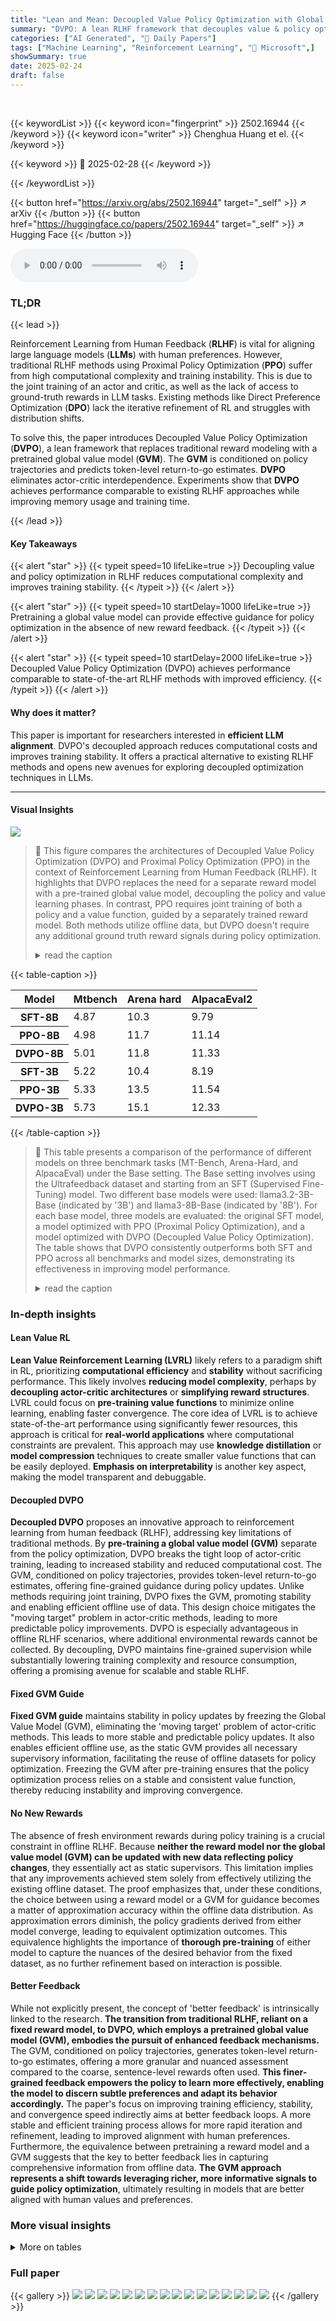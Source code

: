 ```yaml
---
title: "Lean and Mean: Decoupled Value Policy Optimization with Global Value Guidance"
summary: "DVPO: A lean RLHF framework that decouples value & policy optimization with global value guidance, cutting GPU use by 40% and training time by 35%."
categories: ["AI Generated", "🤗 Daily Papers"]
tags: ["Machine Learning", "Reinforcement Learning", "🏢 Microsoft",]
showSummary: true
date: 2025-02-24
draft: false
---
```


<br>

{{< keywordList >}}
{{< keyword icon="fingerprint" >}} 2502.16944 {{< /keyword >}}
{{< keyword icon="writer" >}} Chenghua Huang et el. {{< /keyword >}}
 
{{< keyword >}} 🤗 2025-02-28 {{< /keyword >}}
 
{{< /keywordList >}}

{{< button href="https://arxiv.org/abs/2502.16944" target="_self" >}}
↗ arXiv
{{< /button >}}
{{< button href="https://huggingface.co/papers/2502.16944" target="_self" >}}
↗ Hugging Face
{{< /button >}}



<audio controls>
    <source src="https://ai-paper-reviewer.com/2502.16944/podcast.wav" type="audio/wav">
    Your browser does not support the audio element.
</audio>


### TL;DR


{{< lead >}}

Reinforcement Learning from Human Feedback (**RLHF**) is vital for aligning large language models (**LLMs**) with human preferences. However, traditional RLHF methods using Proximal Policy Optimization (**PPO**) suffer from high computational complexity and training instability. This is due to the joint training of an actor and critic, as well as the lack of access to ground-truth rewards in LLM tasks.  Existing methods like Direct Preference Optimization (**DPO**) lack the iterative refinement of RL and struggles with distribution shifts.



To solve this, the paper introduces Decoupled Value Policy Optimization (**DVPO**), a lean framework that replaces traditional reward modeling with a pretrained global value model (**GVM**). The **GVM** is conditioned on policy trajectories and predicts token-level return-to-go estimates. **DVPO** eliminates actor-critic interdependence. Experiments show that **DVPO** achieves performance comparable to existing RLHF approaches while improving memory usage and training time.

{{< /lead >}}


#### Key Takeaways

{{< alert "star" >}}
{{< typeit speed=10 lifeLike=true >}} Decoupling value and policy optimization in RLHF reduces computational complexity and improves training stability. {{< /typeit >}}
{{< /alert >}}

{{< alert "star" >}}
{{< typeit speed=10 startDelay=1000 lifeLike=true >}} Pretraining a global value model can provide effective guidance for policy optimization in the absence of new reward feedback. {{< /typeit >}}
{{< /alert >}}

{{< alert "star" >}}
{{< typeit speed=10 startDelay=2000 lifeLike=true >}} Decoupled Value Policy Optimization (DVPO) achieves performance comparable to state-of-the-art RLHF methods with improved efficiency. {{< /typeit >}}
{{< /alert >}}

#### Why does it matter?
This paper is important for researchers interested in **efficient LLM alignment**. DVPO's decoupled approach reduces computational costs and improves training stability. It offers a practical alternative to existing RLHF methods and opens new avenues for exploring decoupled optimization techniques in LLMs.

------
#### Visual Insights



![](https://arxiv.org/html/2502.16944/x1.png)

> 🔼 This figure compares the architectures of Decoupled Value Policy Optimization (DVPO) and Proximal Policy Optimization (PPO) in the context of Reinforcement Learning from Human Feedback (RLHF).  It highlights that DVPO replaces the need for a separate reward model with a pre-trained global value model, decoupling the policy and value learning phases.  In contrast, PPO requires joint training of both a policy and a value function, guided by a separately trained reward model.  Both methods utilize offline data, but DVPO doesn't require any additional ground truth reward signals during policy optimization.
> <details>
> <summary>read the caption</summary>
> Figure 1: Overview of Decoupled Value Policy Optimization (DVPO) and PPO in RLHF. DVPO eliminates the need for a reward model and decouples policy and value learning during policy optimization. In contrast, PPO requires training a reward model before policy optimization. DVPO instead trains a global value model using the same offline data as the reward model. During policy training, no additional ground-truth rewards are obtained.
> </details>





{{< table-caption >}}
<table class="ltx_tabular ltx_guessed_headers ltx_align_middle" id="S5.T1.9.1">
<thead class="ltx_thead">
<tr class="ltx_tr" id="S5.T1.9.1.1.1">
<th class="ltx_td ltx_align_left ltx_th ltx_th_column ltx_th_row ltx_border_tt" id="S5.T1.9.1.1.1.1"><span class="ltx_text ltx_font_bold" id="S5.T1.9.1.1.1.1.1">Model</span></th>
<th class="ltx_td ltx_align_center ltx_th ltx_th_column ltx_border_tt" id="S5.T1.9.1.1.1.2"><span class="ltx_text ltx_font_bold" id="S5.T1.9.1.1.1.2.1">Mtbench</span></th>
<th class="ltx_td ltx_align_center ltx_th ltx_th_column ltx_border_tt" id="S5.T1.9.1.1.1.3"><span class="ltx_text ltx_font_bold" id="S5.T1.9.1.1.1.3.1">Arena hard</span></th>
<th class="ltx_td ltx_align_center ltx_th ltx_th_column ltx_border_tt" id="S5.T1.9.1.1.1.4"><span class="ltx_text ltx_font_bold" id="S5.T1.9.1.1.1.4.1">AlpacaEval2</span></th>
</tr>
</thead>
<tbody class="ltx_tbody">
<tr class="ltx_tr" id="S5.T1.9.1.2.1">
<th class="ltx_td ltx_align_left ltx_th ltx_th_row ltx_border_t" id="S5.T1.9.1.2.1.1">
<span class="ltx_text ltx_font_smallcaps" id="S5.T1.9.1.2.1.1.1">SFT-</span><span class="ltx_text ltx_font_italic" id="S5.T1.9.1.2.1.1.2">8B</span>
</th>
<td class="ltx_td ltx_align_center ltx_border_t" id="S5.T1.9.1.2.1.2"><span class="ltx_text ltx_font_smallcaps" id="S5.T1.9.1.2.1.2.1">4.87</span></td>
<td class="ltx_td ltx_align_center ltx_border_t" id="S5.T1.9.1.2.1.3"><span class="ltx_text ltx_font_smallcaps" id="S5.T1.9.1.2.1.3.1">10.3</span></td>
<td class="ltx_td ltx_align_center ltx_border_t" id="S5.T1.9.1.2.1.4"><span class="ltx_text ltx_font_smallcaps" id="S5.T1.9.1.2.1.4.1">9.79</span></td>
</tr>
<tr class="ltx_tr" id="S5.T1.9.1.3.2">
<th class="ltx_td ltx_align_left ltx_th ltx_th_row" id="S5.T1.9.1.3.2.1">
<span class="ltx_text ltx_font_smallcaps" id="S5.T1.9.1.3.2.1.1">PPO-</span><span class="ltx_text ltx_font_italic" id="S5.T1.9.1.3.2.1.2">8B</span>
</th>
<td class="ltx_td ltx_align_center" id="S5.T1.9.1.3.2.2"><span class="ltx_text ltx_font_smallcaps" id="S5.T1.9.1.3.2.2.1">4.98</span></td>
<td class="ltx_td ltx_align_center" id="S5.T1.9.1.3.2.3"><span class="ltx_text ltx_font_smallcaps" id="S5.T1.9.1.3.2.3.1">11.7</span></td>
<td class="ltx_td ltx_align_center" id="S5.T1.9.1.3.2.4"><span class="ltx_text ltx_font_smallcaps" id="S5.T1.9.1.3.2.4.1">11.14</span></td>
</tr>
<tr class="ltx_tr" id="S5.T1.9.1.4.3">
<th class="ltx_td ltx_align_left ltx_th ltx_th_row" id="S5.T1.9.1.4.3.1">
<span class="ltx_text ltx_font_smallcaps" id="S5.T1.9.1.4.3.1.1">DVPO-</span><span class="ltx_text ltx_font_italic" id="S5.T1.9.1.4.3.1.2">8B</span>
</th>
<td class="ltx_td ltx_align_center" id="S5.T1.9.1.4.3.2"><span class="ltx_text ltx_font_bold" id="S5.T1.9.1.4.3.2.1">5.01</span></td>
<td class="ltx_td ltx_align_center" id="S5.T1.9.1.4.3.3"><span class="ltx_text ltx_font_bold" id="S5.T1.9.1.4.3.3.1">11.8</span></td>
<td class="ltx_td ltx_align_center" id="S5.T1.9.1.4.3.4"><span class="ltx_text ltx_font_bold" id="S5.T1.9.1.4.3.4.1">11.33</span></td>
</tr>
<tr class="ltx_tr" id="S5.T1.9.1.5.4">
<th class="ltx_td ltx_align_left ltx_th ltx_th_row ltx_border_t" id="S5.T1.9.1.5.4.1">
<span class="ltx_text ltx_font_smallcaps" id="S5.T1.9.1.5.4.1.1">SFT-</span><span class="ltx_text ltx_font_italic" id="S5.T1.9.1.5.4.1.2">3B</span>
</th>
<td class="ltx_td ltx_align_center ltx_border_t" id="S5.T1.9.1.5.4.2"><span class="ltx_text ltx_font_smallcaps" id="S5.T1.9.1.5.4.2.1">5.22</span></td>
<td class="ltx_td ltx_align_center ltx_border_t" id="S5.T1.9.1.5.4.3"><span class="ltx_text ltx_font_smallcaps" id="S5.T1.9.1.5.4.3.1">10.4</span></td>
<td class="ltx_td ltx_align_center ltx_border_t" id="S5.T1.9.1.5.4.4"><span class="ltx_text ltx_font_smallcaps" id="S5.T1.9.1.5.4.4.1">8.19</span></td>
</tr>
<tr class="ltx_tr" id="S5.T1.9.1.6.5">
<th class="ltx_td ltx_align_left ltx_th ltx_th_row" id="S5.T1.9.1.6.5.1">
<span class="ltx_text ltx_font_smallcaps" id="S5.T1.9.1.6.5.1.1">PPO-</span><span class="ltx_text ltx_font_italic" id="S5.T1.9.1.6.5.1.2">3B</span>
</th>
<td class="ltx_td ltx_align_center" id="S5.T1.9.1.6.5.2"><span class="ltx_text ltx_font_smallcaps" id="S5.T1.9.1.6.5.2.1">5.33</span></td>
<td class="ltx_td ltx_align_center" id="S5.T1.9.1.6.5.3"><span class="ltx_text ltx_font_smallcaps" id="S5.T1.9.1.6.5.3.1">13.5</span></td>
<td class="ltx_td ltx_align_center" id="S5.T1.9.1.6.5.4"><span class="ltx_text ltx_font_smallcaps" id="S5.T1.9.1.6.5.4.1">11.54</span></td>
</tr>
<tr class="ltx_tr" id="S5.T1.9.1.7.6">
<th class="ltx_td ltx_align_left ltx_th ltx_th_row ltx_border_bb" id="S5.T1.9.1.7.6.1">
<span class="ltx_text ltx_font_smallcaps" id="S5.T1.9.1.7.6.1.1">DVPO-</span><span class="ltx_text ltx_font_italic" id="S5.T1.9.1.7.6.1.2">3B</span>
</th>
<td class="ltx_td ltx_align_center ltx_border_bb" id="S5.T1.9.1.7.6.2"><span class="ltx_text ltx_font_bold" id="S5.T1.9.1.7.6.2.1">5.73</span></td>
<td class="ltx_td ltx_align_center ltx_border_bb" id="S5.T1.9.1.7.6.3"><span class="ltx_text ltx_font_bold" id="S5.T1.9.1.7.6.3.1">15.1</span></td>
<td class="ltx_td ltx_align_center ltx_border_bb" id="S5.T1.9.1.7.6.4"><span class="ltx_text ltx_font_bold" id="S5.T1.9.1.7.6.4.1">12.33</span></td>
</tr>
</tbody>
</table>{{< /table-caption >}}

> 🔼 This table presents a comparison of the performance of different models on three benchmark tasks (MT-Bench, Arena-Hard, and AlpacaEval) under the Base setting. The Base setting involves using the Ultrafeedback dataset and starting from an SFT (Supervised Fine-Tuning) model.  Two different base models were used: llama3.2-3B-Base (indicated by '3B') and llama3-8B-Base (indicated by '8B'). For each base model, three models are evaluated: the original SFT model, a model optimized with PPO (Proximal Policy Optimization), and a model optimized with DVPO (Decoupled Value Policy Optimization). The table shows that DVPO consistently outperforms both SFT and PPO across all benchmarks and model sizes, demonstrating its effectiveness in improving model performance.
> <details>
> <summary>read the caption</summary>
> Table 1: Performance under the Base setting. The suffix “3B” indicates that llama3.2-3B-Base was used as the base model, while “8B” indicates that llama3-8B-Base was used as the base model. Both PPO and DVPO were initialized from SFT and optimized. Compared to PPO, DVPO achieved the best benchmark scores across models with different parameter sizes.
> </details>





### In-depth insights


#### Lean Value RL
**Lean Value Reinforcement Learning (LVRL)** likely refers to a paradigm shift in RL, prioritizing **computational efficiency** and **stability** without sacrificing performance. This likely involves **reducing model complexity**, perhaps by **decoupling actor-critic architectures** or **simplifying reward structures**. LVRL could focus on **pre-training value functions** to minimize online learning, enabling faster convergence. The core idea of LVRL is to achieve state-of-the-art performance using significantly fewer resources, this approach is critical for **real-world applications** where computational constraints are prevalent. This approach may use **knowledge distillation** or **model compression** techniques to create smaller value functions that can be easily deployed. **Emphasis on interpretability** is another key aspect, making the model transparent and debuggable.

#### Decoupled DVPO
**Decoupled DVPO** proposes an innovative approach to reinforcement learning from human feedback (RLHF), addressing key limitations of traditional methods. By **pre-training a global value model (GVM)** separate from the policy optimization, DVPO breaks the tight loop of actor-critic training, leading to increased stability and reduced computational cost. The GVM, conditioned on policy trajectories, provides token-level return-to-go estimates, offering fine-grained guidance during policy updates. Unlike methods requiring joint training, DVPO fixes the GVM, promoting stability and enabling efficient offline use of data. This design choice mitigates the "moving target" problem in actor-critic methods, leading to more predictable policy improvements. DVPO is especially advantageous in offline RLHF scenarios, where additional environmental rewards cannot be collected. By decoupling, DVPO maintains fine-grained supervision while substantially lowering training complexity and resource consumption, offering a promising avenue for scalable and stable RLHF.

#### Fixed GVM Guide
**Fixed GVM guide** maintains stability in policy updates by freezing the Global Value Model (GVM), eliminating the 'moving target' problem of actor-critic methods. This leads to more stable and predictable policy updates. It also enables efficient offline use, as the static GVM provides all necessary supervisory information, facilitating the reuse of offline datasets for policy optimization. Freezing the GVM after pre-training ensures that the policy optimization process relies on a stable and consistent value function, thereby reducing instability and improving convergence.

#### No New Rewards
The absence of fresh environment rewards during policy training is a crucial constraint in offline RLHF. Because **neither the reward model nor the global value model (GVM) can be updated with new data reflecting policy changes**, they essentially act as static supervisors. This limitation implies that any improvements achieved stem solely from effectively utilizing the existing offline dataset. The proof emphasizes that, under these conditions, the choice between using a reward model or a GVM for guidance becomes a matter of approximation accuracy within the offline data distribution. As approximation errors diminish, the policy gradients derived from either model converge, leading to equivalent optimization outcomes. This equivalence highlights the importance of **thorough pre-training** of either model to capture the nuances of the desired behavior from the fixed dataset, as no further refinement based on interaction is possible.

#### Better Feedback
While not explicitly present, the concept of 'better feedback' is intrinsically linked to the research. **The transition from traditional RLHF, reliant on a fixed reward model, to DVPO, which employs a pretrained global value model (GVM), embodies the pursuit of enhanced feedback mechanisms.** The GVM, conditioned on policy trajectories, generates token-level return-to-go estimates, offering a more granular and nuanced assessment compared to the coarse, sentence-level rewards often used. **This finer-grained feedback empowers the policy to learn more effectively, enabling the model to discern subtle preferences and adapt its behavior accordingly.** The paper's focus on improving training efficiency, stability, and convergence speed indirectly aims at better feedback loops. A more stable and efficient training process allows for more rapid iteration and refinement, leading to improved alignment with human preferences.  Furthermore, the equivalence between pretraining a reward model and a GVM suggests that the key to better feedback lies in capturing comprehensive information from offline data. **The GVM approach represents a shift towards leveraging richer, more informative signals to guide policy optimization**, ultimately resulting in models that are better aligned with human values and preferences.


### More visual insights




<details>
<summary>More on tables
</summary>


{{< table-caption >}}
<table class="ltx_tabular ltx_guessed_headers ltx_align_middle" id="S5.T2.9.1">
<tbody class="ltx_tbody">
<tr class="ltx_tr" id="S5.T2.9.1.1.1">
<th class="ltx_td ltx_align_left ltx_th ltx_th_row ltx_border_tt" id="S5.T2.9.1.1.1.1"><span class="ltx_text ltx_font_bold" id="S5.T2.9.1.1.1.1.1">Model</span></th>
<td class="ltx_td ltx_align_center ltx_border_tt" id="S5.T2.9.1.1.1.2"><span class="ltx_text ltx_font_bold" id="S5.T2.9.1.1.1.2.1">Mtbench</span></td>
<td class="ltx_td ltx_align_center ltx_border_tt" id="S5.T2.9.1.1.1.3"><span class="ltx_text ltx_font_bold" id="S5.T2.9.1.1.1.3.1">Arena hard</span></td>
<td class="ltx_td ltx_align_center ltx_border_tt" id="S5.T2.9.1.1.1.4"><span class="ltx_text ltx_font_bold" id="S5.T2.9.1.1.1.4.1">AlpacaEval2</span></td>
</tr>
<tr class="ltx_tr" id="S5.T2.9.1.2.2">
<th class="ltx_td ltx_align_left ltx_th ltx_th_row ltx_border_t" id="S5.T2.9.1.2.2.1"><span class="ltx_text ltx_font_smallcaps" id="S5.T2.9.1.2.2.1.1">Mistral 7B</span></th>
<td class="ltx_td ltx_align_center ltx_border_t" id="S5.T2.9.1.2.2.2"><span class="ltx_text ltx_font_smallcaps" id="S5.T2.9.1.2.2.2.1">6.60</span></td>
<td class="ltx_td ltx_align_center ltx_border_t" id="S5.T2.9.1.2.2.3"><span class="ltx_text ltx_font_smallcaps" id="S5.T2.9.1.2.2.3.1">12.6</span></td>
<td class="ltx_td ltx_align_center ltx_border_t" id="S5.T2.9.1.2.2.4"><span class="ltx_text ltx_font_smallcaps" id="S5.T2.9.1.2.2.4.1">17.11</span></td>
</tr>
<tr class="ltx_tr" id="S5.T2.9.1.3.3">
<th class="ltx_td ltx_align_left ltx_th ltx_th_row" id="S5.T2.9.1.3.3.1"><span class="ltx_text ltx_font_smallcaps" id="S5.T2.9.1.3.3.1.1">ReMax</span></th>
<td class="ltx_td ltx_align_center" id="S5.T2.9.1.3.3.2"><span class="ltx_text ltx_font_smallcaps" id="S5.T2.9.1.3.3.2.1">6.67</span></td>
<td class="ltx_td ltx_align_center" id="S5.T2.9.1.3.3.3"><span class="ltx_text ltx_font_smallcaps" id="S5.T2.9.1.3.3.3.1">21.9</span></td>
<td class="ltx_td ltx_align_center" id="S5.T2.9.1.3.3.4"><span class="ltx_text ltx_font_smallcaps" id="S5.T2.9.1.3.3.4.1">20.55</span></td>
</tr>
<tr class="ltx_tr" id="S5.T2.9.1.4.4">
<th class="ltx_td ltx_align_left ltx_th ltx_th_row" id="S5.T2.9.1.4.4.1"><span class="ltx_text ltx_font_smallcaps" id="S5.T2.9.1.4.4.1.1">DPO</span></th>
<td class="ltx_td ltx_align_center" id="S5.T2.9.1.4.4.2"><span class="ltx_text ltx_font_smallcaps" id="S5.T2.9.1.4.4.2.1">6.30</span></td>
<td class="ltx_td ltx_align_center" id="S5.T2.9.1.4.4.3"><span class="ltx_text ltx_font_smallcaps" id="S5.T2.9.1.4.4.3.1">16.3</span></td>
<td class="ltx_td ltx_align_center" id="S5.T2.9.1.4.4.4"><span class="ltx_text ltx_font_smallcaps" id="S5.T2.9.1.4.4.4.1">26.80</span></td>
</tr>
<tr class="ltx_tr" id="S5.T2.9.1.5.5">
<th class="ltx_td ltx_align_left ltx_th ltx_th_row" id="S5.T2.9.1.5.5.1"><span class="ltx_text ltx_font_smallcaps" id="S5.T2.9.1.5.5.1.1">DVPO</span></th>
<td class="ltx_td ltx_align_center" id="S5.T2.9.1.5.5.2"><span class="ltx_text ltx_font_bold" id="S5.T2.9.1.5.5.2.1">6.79</span></td>
<td class="ltx_td ltx_align_center" id="S5.T2.9.1.5.5.3"><span class="ltx_text ltx_font_bold" id="S5.T2.9.1.5.5.3.1">24.7</span></td>
<td class="ltx_td ltx_align_center" id="S5.T2.9.1.5.5.4"><span class="ltx_text ltx_font_bold" id="S5.T2.9.1.5.5.4.1">27.43</span></td>
</tr>
<tr class="ltx_tr" id="S5.T2.9.1.6.6">
<th class="ltx_td ltx_align_left ltx_th ltx_th_row ltx_border_t" id="S5.T2.9.1.6.6.1"><span class="ltx_text ltx_font_smallcaps" id="S5.T2.9.1.6.6.1.1">Llama3 8B</span></th>
<td class="ltx_td ltx_align_center ltx_border_t" id="S5.T2.9.1.6.6.2"><span class="ltx_text ltx_font_smallcaps" id="S5.T2.9.1.6.6.2.1">6.90</span></td>
<td class="ltx_td ltx_align_center ltx_border_t" id="S5.T2.9.1.6.6.3"><span class="ltx_text ltx_font_smallcaps" id="S5.T2.9.1.6.6.3.1">20.6</span></td>
<td class="ltx_td ltx_align_center ltx_border_t" id="S5.T2.9.1.6.6.4"><span class="ltx_text ltx_font_smallcaps" id="S5.T2.9.1.6.6.4.1">22.92</span></td>
</tr>
<tr class="ltx_tr" id="S5.T2.9.1.7.7">
<th class="ltx_td ltx_align_left ltx_th ltx_th_row ltx_border_bb" id="S5.T2.9.1.7.7.1"><span class="ltx_text ltx_font_smallcaps" id="S5.T2.9.1.7.7.1.1">GPT4</span></th>
<td class="ltx_td ltx_align_center ltx_border_bb" id="S5.T2.9.1.7.7.2"><span class="ltx_text ltx_font_smallcaps" id="S5.T2.9.1.7.7.2.1">7.93</span></td>
<td class="ltx_td ltx_align_center ltx_border_bb" id="S5.T2.9.1.7.7.3"><span class="ltx_text ltx_font_smallcaps" id="S5.T2.9.1.7.7.3.1">35.0</span></td>
<td class="ltx_td ltx_align_center ltx_border_bb" id="S5.T2.9.1.7.7.4"><span class="ltx_text ltx_font_smallcaps" id="S5.T2.9.1.7.7.4.1">30.20</span></td>
</tr>
</tbody>
</table>{{< /table-caption >}}
> 🔼 This table presents the performance comparison of different preference alignment methods on two language models: Mistral-7B-instruction-v0.2 and Llama3-8B-instruction.  The metrics used for comparison are the scores obtained from three different benchmarks: MT-Bench, Arena-Hard, and AlpacaEval.  The table shows that the Decoupled Value Policy Optimization (DVPO) method outperforms other methods (ReMax and DPO) across all three benchmarks and both language models.
> <details>
> <summary>read the caption</summary>
> Table 2: Performance under the Instruction setting. Mistral 7B refers to Mistral-7B-instruction-v0.2, and Llama 8B refers to Llama3-8B-instruction. DVPO outperformed other preference alignment methods.
> </details>

{{< table-caption >}}
<table class="ltx_tabular ltx_guessed_headers ltx_align_middle" id="S5.T3.7.1">
<thead class="ltx_thead">
<tr class="ltx_tr" id="S5.T3.7.1.1.1">
<th class="ltx_td ltx_align_left ltx_th ltx_th_column ltx_th_row ltx_border_tt" id="S5.T3.7.1.1.1.1"><span class="ltx_text ltx_font_bold" id="S5.T3.7.1.1.1.1.1">Model</span></th>
<th class="ltx_td ltx_align_center ltx_th ltx_th_column ltx_th_row ltx_border_tt" id="S5.T3.7.1.1.1.2"><span class="ltx_text ltx_font_smallcaps" id="S5.T3.7.1.1.1.2.1">Memory/per GPU</span></th>
<th class="ltx_td ltx_align_center ltx_th ltx_th_column ltx_border_tt" id="S5.T3.7.1.1.1.3"><span class="ltx_text ltx_font_smallcaps" id="S5.T3.7.1.1.1.3.1">Time/S</span></th>
<th class="ltx_td ltx_align_center ltx_th ltx_th_column ltx_border_tt" id="S5.T3.7.1.1.1.4"><span class="ltx_text ltx_font_smallcaps" id="S5.T3.7.1.1.1.4.1">Training Step</span></th>
</tr>
</thead>
<tbody class="ltx_tbody">
<tr class="ltx_tr" id="S5.T3.7.1.2.1">
<th class="ltx_td ltx_align_left ltx_th ltx_th_row ltx_border_t" id="S5.T3.7.1.2.1.1"><span class="ltx_text ltx_font_smallcaps" id="S5.T3.7.1.2.1.1.1">PPO-8B</span></th>
<th class="ltx_td ltx_align_center ltx_th ltx_th_row ltx_border_t" id="S5.T3.7.1.2.1.2"><span class="ltx_text ltx_font_smallcaps" id="S5.T3.7.1.2.1.2.1">78.96G</span></th>
<td class="ltx_td ltx_align_center ltx_border_t" id="S5.T3.7.1.2.1.3"><span class="ltx_text ltx_font_smallcaps" id="S5.T3.7.1.2.1.3.1">70</span></td>
<td class="ltx_td ltx_align_center ltx_border_t" id="S5.T3.7.1.2.1.4"><span class="ltx_text ltx_font_smallcaps" id="S5.T3.7.1.2.1.4.1">1250</span></td>
</tr>
<tr class="ltx_tr" id="S5.T3.7.1.3.2">
<th class="ltx_td ltx_align_left ltx_th ltx_th_row" id="S5.T3.7.1.3.2.1"><span class="ltx_text ltx_font_smallcaps" id="S5.T3.7.1.3.2.1.1">DVPO-8B</span></th>
<th class="ltx_td ltx_align_center ltx_th ltx_th_row" id="S5.T3.7.1.3.2.2"><span class="ltx_text ltx_font_smallcaps" id="S5.T3.7.1.3.2.2.1">60.49G</span></th>
<td class="ltx_td ltx_align_center" id="S5.T3.7.1.3.2.3"><span class="ltx_text ltx_font_smallcaps" id="S5.T3.7.1.3.2.3.1">48</span></td>
<td class="ltx_td ltx_align_center" id="S5.T3.7.1.3.2.4"><span class="ltx_text ltx_font_smallcaps" id="S5.T3.7.1.3.2.4.1">810</span></td>
</tr>
<tr class="ltx_tr" id="S5.T3.7.1.4.3">
<th class="ltx_td ltx_align_left ltx_th ltx_th_row ltx_border_t" id="S5.T3.7.1.4.3.1"><span class="ltx_text ltx_font_smallcaps" id="S5.T3.7.1.4.3.1.1">PPO-3B</span></th>
<th class="ltx_td ltx_align_center ltx_th ltx_th_row ltx_border_t" id="S5.T3.7.1.4.3.2"><span class="ltx_text ltx_font_smallcaps" id="S5.T3.7.1.4.3.2.1">41.43G</span></th>
<td class="ltx_td ltx_align_center ltx_border_t" id="S5.T3.7.1.4.3.3"><span class="ltx_text ltx_font_smallcaps" id="S5.T3.7.1.4.3.3.1">23</span></td>
<td class="ltx_td ltx_align_center ltx_border_t" id="S5.T3.7.1.4.3.4"><span class="ltx_text ltx_font_smallcaps" id="S5.T3.7.1.4.3.4.1">600</span></td>
</tr>
<tr class="ltx_tr" id="S5.T3.7.1.5.4">
<th class="ltx_td ltx_align_left ltx_th ltx_th_row ltx_border_bb" id="S5.T3.7.1.5.4.1"><span class="ltx_text ltx_font_smallcaps" id="S5.T3.7.1.5.4.1.1">DVPO-3B</span></th>
<th class="ltx_td ltx_align_center ltx_th ltx_th_row ltx_border_bb" id="S5.T3.7.1.5.4.2"><span class="ltx_text ltx_font_smallcaps" id="S5.T3.7.1.5.4.2.1">27.50G</span></th>
<td class="ltx_td ltx_align_center ltx_border_bb" id="S5.T3.7.1.5.4.3"><span class="ltx_text ltx_font_smallcaps" id="S5.T3.7.1.5.4.3.1">13</span></td>
<td class="ltx_td ltx_align_center ltx_border_bb" id="S5.T3.7.1.5.4.4"><span class="ltx_text ltx_font_smallcaps" id="S5.T3.7.1.5.4.4.1">450</span></td>
</tr>
</tbody>
</table>{{< /table-caption >}}
> 🔼 This table presents a comparison of computational resources and training efficiency for different models under the Base setting.  The 'Base setting' refers to a specific experimental setup detailed in the paper.  Two model sizes are considered: 3B and 8B parameters.  Due to memory limitations with the larger model and the chosen optimization technique (PPO), different DeepSpeed optimization strategies (Zero-1 and Zero-3) were employed. The table provides key metrics: GPU memory usage per GPU (in gigabytes), the time taken per training step (in seconds), and the total number of steps needed to achieve convergence. This data allows for comparison of training efficiency and resource requirements between the different models and optimization strategies.
> <details>
> <summary>read the caption</summary>
> Table 3: Computational results under the Base setting. For the 3B model, we conducted experiments using Zero-1. For the 8B model, due to PPO encountering out-of-memory (OOM) issues with the Zero-1 training strategy, we employed Zero-3 instead. Details can be found in the Appendix. We report the GPU memory consumption per GPU (GB), the time required per step (seconds), and the number of steps needed to reach convergence under an 8×A100 training environment.
> </details>

{{< table-caption >}}
<table class="ltx_tabular ltx_centering ltx_guessed_headers ltx_align_middle" id="A3.T4.3">
<thead class="ltx_thead">
<tr class="ltx_tr" id="A3.T4.3.1.1">
<th class="ltx_td ltx_align_left ltx_th ltx_th_column ltx_th_row ltx_border_tt" id="A3.T4.3.1.1.1"><span class="ltx_text ltx_font_bold" id="A3.T4.3.1.1.1.1">Metric</span></th>
<th class="ltx_td ltx_align_center ltx_th ltx_th_column ltx_border_tt" id="A3.T4.3.1.1.2"><span class="ltx_text ltx_font_smallcaps" id="A3.T4.3.1.1.2.1">Accuracy</span></th>
</tr>
</thead>
<tbody class="ltx_tbody">
<tr class="ltx_tr" id="A3.T4.3.2.1">
<th class="ltx_td ltx_align_left ltx_th ltx_th_row ltx_border_t" id="A3.T4.3.2.1.1"><span class="ltx_text ltx_font_smallcaps" id="A3.T4.3.2.1.1.1">Mean Value</span></th>
<td class="ltx_td ltx_align_center ltx_border_t" id="A3.T4.3.2.1.2"><span class="ltx_text ltx_font_smallcaps" id="A3.T4.3.2.1.2.1">64.51</span></td>
</tr>
<tr class="ltx_tr" id="A3.T4.3.3.2">
<th class="ltx_td ltx_align_left ltx_th ltx_th_row" id="A3.T4.3.3.2.1"><span class="ltx_text ltx_font_smallcaps" id="A3.T4.3.3.2.1.1">P1 Value</span></th>
<td class="ltx_td ltx_align_center" id="A3.T4.3.3.2.2"><span class="ltx_text ltx_font_smallcaps" id="A3.T4.3.3.2.2.1">56.02</span></td>
</tr>
<tr class="ltx_tr" id="A3.T4.3.4.3">
<th class="ltx_td ltx_align_left ltx_th ltx_th_row" id="A3.T4.3.4.3.1"><span class="ltx_text ltx_font_smallcaps" id="A3.T4.3.4.3.1.1">P5 Value</span></th>
<td class="ltx_td ltx_align_center" id="A3.T4.3.4.3.2"><span class="ltx_text ltx_font_smallcaps" id="A3.T4.3.4.3.2.1">58.46</span></td>
</tr>
<tr class="ltx_tr" id="A3.T4.3.5.4">
<th class="ltx_td ltx_align_left ltx_th ltx_th_row" id="A3.T4.3.5.4.1"><span class="ltx_text ltx_font_smallcaps" id="A3.T4.3.5.4.1.1">P10 Value</span></th>
<td class="ltx_td ltx_align_center" id="A3.T4.3.5.4.2"><span class="ltx_text ltx_font_smallcaps" id="A3.T4.3.5.4.2.1">59.83</span></td>
</tr>
<tr class="ltx_tr" id="A3.T4.3.6.5">
<th class="ltx_td ltx_align_left ltx_th ltx_th_row" id="A3.T4.3.6.5.1"><span class="ltx_text ltx_font_smallcaps" id="A3.T4.3.6.5.1.1">P90 Value</span></th>
<td class="ltx_td ltx_align_center" id="A3.T4.3.6.5.2"><span class="ltx_text ltx_font_smallcaps" id="A3.T4.3.6.5.2.1">61.47</span></td>
</tr>
<tr class="ltx_tr" id="A3.T4.3.7.6">
<th class="ltx_td ltx_align_left ltx_th ltx_th_row" id="A3.T4.3.7.6.1"><span class="ltx_text ltx_font_smallcaps" id="A3.T4.3.7.6.1.1">P95 Value</span></th>
<td class="ltx_td ltx_align_center" id="A3.T4.3.7.6.2"><span class="ltx_text ltx_font_smallcaps" id="A3.T4.3.7.6.2.1">60.30</span></td>
</tr>
<tr class="ltx_tr" id="A3.T4.3.8.7">
<th class="ltx_td ltx_align_left ltx_th ltx_th_row ltx_border_bb" id="A3.T4.3.8.7.1"><span class="ltx_text ltx_font_smallcaps" id="A3.T4.3.8.7.1.1">P99 Value</span></th>
<td class="ltx_td ltx_align_center ltx_border_bb" id="A3.T4.3.8.7.2"><span class="ltx_text ltx_font_smallcaps" id="A3.T4.3.8.7.2.1">59.94</span></td>
</tr>
</tbody>
</table>{{< /table-caption >}}
> 🔼 This table presents a detailed performance evaluation of the Global Value Model (GVM), which is a crucial component of the proposed Decoupled Value Policy Optimization (DVPO) framework.  The GVM, initialized using the Mistral-7B-instruction-v0.2 model, plays a key role in providing token-level value estimations to guide the policy optimization process. The table displays key metrics that quantify the GVM's ability to discriminate between good and bad responses at the token level.  These metrics include the average predicted value (mean), various percentile values (P1, P5, P10, P90, P95, P99) to illustrate the distribution of the predicted values, and the overall accuracy. The accuracy metric specifically measures the percentage of instances where the GVM assigns a higher value to a good response compared to a bad response.  This comprehensive evaluation helps assess the effectiveness and reliability of the GVM in providing informative and consistent feedback for policy training.
> <details>
> <summary>read the caption</summary>
> Table 4:  The performance of the GVM initialized from Mistral-7B-instruction-v0.2. Here, mean represents the average value of the predictions, P1 indicates the 1st percentile value, and accuracy reflects the proportion of cases where the value for a good response exceeds the value for a bad response, which is considered as correct feedback from the global value model.
> </details>

{{< table-caption >}}
<table class="ltx_tabular ltx_guessed_headers ltx_align_middle" id="A4.T5.1">
<thead class="ltx_thead">
<tr class="ltx_tr" id="A4.T5.1.1.1">
<th class="ltx_td ltx_align_justify ltx_align_top ltx_th ltx_th_column ltx_border_tt" id="A4.T5.1.1.1.1">
<span class="ltx_inline-block ltx_align_top" id="A4.T5.1.1.1.1.1">
<span class="ltx_p" id="A4.T5.1.1.1.1.1.1" style="width:85.4pt;"><span class="ltx_text ltx_font_bold" id="A4.T5.1.1.1.1.1.1.1">Input</span></span>
</span>
</th>
<th class="ltx_td ltx_nopad_r ltx_align_justify ltx_th ltx_th_column ltx_border_tt" id="A4.T5.1.1.1.2">
<span class="ltx_inline-block ltx_align_top" id="A4.T5.1.1.1.2.1">
<span class="ltx_p" id="A4.T5.1.1.1.2.1.1">Compare and contrast Harry Potter with Percy Jackson series.</span>
</span>
</th>
</tr>
</thead>
<tbody class="ltx_tbody">
<tr class="ltx_tr" id="A4.T5.1.2.1">
<td class="ltx_td ltx_align_justify ltx_align_top ltx_border_t" id="A4.T5.1.2.1.1">
<span class="ltx_inline-block ltx_align_top" id="A4.T5.1.2.1.1.1">
<span class="ltx_p" id="A4.T5.1.2.1.1.1.1" style="width:85.4pt;"><span class="ltx_text ltx_font_bold" id="A4.T5.1.2.1.1.1.1.1">Llama3 8B SFT</span></span>
</span>
</td>
<td class="ltx_td ltx_nopad_r ltx_align_justify ltx_border_t" id="A4.T5.1.2.1.2">
<span class="ltx_inline-block ltx_align_top" id="A4.T5.1.2.1.2.1">
<span class="ltx_p" id="A4.T5.1.2.1.2.1.1">Sure, I’d be happy to help you compare and contrast the Harry Potter and Percy Jackson series!Both Harry Potter and Percy Jackson are popular fantasy series that have captured the hearts of readers around the world. Here are some key similarities and differences between the two:Similarities:1. Magical elements: Both series feature a magical aspect, with Hogwarts School of Witchcraft and Wizardry being the setting for Harry Potter and Camp Half-Blood for Percy Jackson.2. Mythological references: Both series draw heavily on Greek mythology, with Percy Jackson’s stories being based on the Labors of Hercules and other Greek myths.3. Relatable protagonists: Both Harry and Percy are relatable and charming protagonists that readers can connect with.Differences:1. Setting: While both series take place in magical worlds, the settings are quite different. Harry Potter’s stories take place in a more traditional school setting, while Percy Jackson’s stories take place in a summer camp atmosphere.2. Tone: Harry Potter is a more lighthearted and comedic series, while Percy Jackson takes a darker and more serious tone, exploring themes of mortality and responsibility.3. Plot structure: Harry Potter has a more linear plot structure, with each book building on the previous one’s events. Percy Jackson, on the other hand, has a more episodic structure, with each book focusing on a different adventure or challenge for the characters.4. Themes: While both series explore themes of good and evil, Harry Potter focuses more on the importance of friendship and loyalty, while Percy Jackson delves into the consequences of power and responsibility.In conclusion, while both Harry Potter and Percy Jackson share many similarities, their differences in setting, tone, plot structure, and themes offer unique reading experiences for readers. Both series are highly recommended for anyone looking for a magical and engaging read!</span>
</span>
</td>
</tr>
<tr class="ltx_tr" id="A4.T5.1.3.2">
<td class="ltx_td ltx_align_justify ltx_align_top ltx_border_bb" id="A4.T5.1.3.2.1">
<span class="ltx_inline-block ltx_align_top" id="A4.T5.1.3.2.1.1">
<span class="ltx_p" id="A4.T5.1.3.2.1.1.1" style="width:85.4pt;"><span class="ltx_ERROR undefined" id="A4.T5.1.3.2.1.1.1.1">\hdashline</span><span class="ltx_text ltx_font_bold" id="A4.T5.1.3.2.1.1.1.2">GPT4-as-Judge</span></span>
</span>
</td>
<td class="ltx_td ltx_nopad_r ltx_align_justify ltx_border_bb" id="A4.T5.1.3.2.2">
<span class="ltx_inline-block ltx_align_top" id="A4.T5.1.3.2.2.1">
<span class="ltx_p" id="A4.T5.1.3.2.2.1.1">Score: 3</span>
<span class="ltx_p" id="A4.T5.1.3.2.2.1.2">Evaluation evidence: The response provides a relevant comparison of the Harry Potter and Percy Jackson series, highlighting key similarities and differences in magical elements, settings, tone, plot structure, and themes. It addresses the user’s question by outlining basic elements and offering a useful comparison. However, the answer contains inaccuracies, such as misrepresenting the tone of both series and the nature of mythological references in Percy Jackson. Additionally, the response could be more precise and direct, as some points are not entirely accurate or comprehensive. Thus, it meets the criteria for a basic, useful response but lacks thoroughness and precision for a higher score.</span>
</span>
</td>
</tr>
</tbody>
</table>{{< /table-caption >}}
> 🔼 This table presents a case study illustrating how GPT-4 evaluates model outputs. It shows example inputs (a question and a response generated by the LLaMA3 8B SFT model), the GPT-4's evaluation score (out of 5), and its justification.  The example highlights GPT-4's assessment of factors like relevance, completeness, clarity, accuracy, and the overall quality of the response.
> <details>
> <summary>read the caption</summary>
> Table 5: A case study for GPT4 evaluation: LLama3 8B SFT
> </details>

{{< table-caption >}}
<table class="ltx_tabular ltx_guessed_headers ltx_align_middle" id="A4.T6.1">
<thead class="ltx_thead">
<tr class="ltx_tr" id="A4.T6.1.1.1">
<th class="ltx_td ltx_align_justify ltx_align_top ltx_th ltx_th_column ltx_border_tt" id="A4.T6.1.1.1.1">
<span class="ltx_inline-block ltx_align_top" id="A4.T6.1.1.1.1.1">
<span class="ltx_p" id="A4.T6.1.1.1.1.1.1" style="width:85.4pt;"><span class="ltx_text ltx_font_bold" id="A4.T6.1.1.1.1.1.1.1">Input</span></span>
</span>
</th>
<th class="ltx_td ltx_nopad_r ltx_align_justify ltx_th ltx_th_column ltx_border_tt" id="A4.T6.1.1.1.2">
<span class="ltx_inline-block ltx_align_top" id="A4.T6.1.1.1.2.1">
<span class="ltx_p" id="A4.T6.1.1.1.2.1.1">Compare and contrast Harry Potter with Percy Jackson series.</span>
</span>
</th>
</tr>
</thead>
<tbody class="ltx_tbody">
<tr class="ltx_tr" id="A4.T6.1.2.1">
<td class="ltx_td ltx_align_justify ltx_align_top ltx_border_t" id="A4.T6.1.2.1.1">
<span class="ltx_inline-block ltx_align_top" id="A4.T6.1.2.1.1.1">
<span class="ltx_p" id="A4.T6.1.2.1.1.1.1" style="width:85.4pt;"><span class="ltx_text ltx_font_bold" id="A4.T6.1.2.1.1.1.1.1">Llama3 8B PPO</span></span>
</span>
</td>
<td class="ltx_td ltx_nopad_r ltx_align_justify ltx_border_t" id="A4.T6.1.2.1.2">
<span class="ltx_inline-block ltx_align_top" id="A4.T6.1.2.1.2.1">
<span class="ltx_p" id="A4.T6.1.2.1.2.1.1">Sure, I’d be happy to help you compare and contrast the Harry Potter and Percy Jackson series!Both Harry Potter and Percy Jackson are popular fantasy series that have captured the hearts of readers around the world. Here are some key similarities and differences between the two:Similarities:1. Magical elements: Both series feature a magical aspect, with Hogwarts School of Witchcraft and Wizardry being the setting for Harry Potter and Camp Half-Blood being the setting for Percy Jackson.2. Teenage protagonists: The main characters in both series are teenagers, navigating their way through adolescence while also facing epic challenges and learning valuable life lessons.3. Epic adventures: Both series involve the protagonists on thrilling quests, battling mythical creatures, and uncovering secrets that could change the course of history.4. Portal to another world: In both series, there is a gateway to another world (Harry’s cupboard under the stairs and the portal at Camp Half-Blood) that allows the protagonists access to a realm filled with magical creatures and unparalleled adventure.Differences:1. Setting: While both series take place in magical worlds, the settings are quite different. Harry Potter is set in a medieval-style world with castles and magical creatures, while Percy Jackson is set in a modern-day world with technology and urban landscapes.2. Tone: The tone of the two series is quite different. Harry Potter is lighthearted and comedic, while Percy Jackson is darker and more serious, with themes of mortality and morality.3. Mythological references: While both series draw on mythological references, the specific myths and legends used are different. Harry Potter relies more on European and British myths, while Percy Jackson draws on Greek and Roman mythology.4. Magic systems: The magic systems in the two series are also different. Harry Potter uses a spell-based magic system, while Percy Jackson uses a more physical, athletic approach to magic.5. Protagonists: The protagonists in the two series are quite different. Harry Potter is a boy wizard who discovers his true identity and heritage, while Percy Jackson is a demigod who must navigate the complexities of his divine heritage and mortal life.6. Plots: The plots of the two series are distinct. Harry Potter focuses on the battle between good and evil, with Harry as the prophesized hero who must face off against Voldemort. Percy Jackson, on the other hand, is about the struggles of the demigods and the impact of their mortal lives on their divine heritage.In conclusion, both Harry Potter and Percy Jackson are captivating fantasy series that share some similarities, but also differ in many ways. While both offer engaging and entertaining reads, they appeal to different audiences and perspectives.</span>
</span>
</td>
</tr>
<tr class="ltx_tr" id="A4.T6.1.3.2">
<td class="ltx_td ltx_align_justify ltx_align_top ltx_border_bb" id="A4.T6.1.3.2.1">
<span class="ltx_inline-block ltx_align_top" id="A4.T6.1.3.2.1.1">
<span class="ltx_p" id="A4.T6.1.3.2.1.1.1" style="width:85.4pt;"><span class="ltx_ERROR undefined" id="A4.T6.1.3.2.1.1.1.1">\hdashline</span><span class="ltx_text ltx_font_bold" id="A4.T6.1.3.2.1.1.1.2">GPT4-as-Judge</span></span>
</span>
</td>
<td class="ltx_td ltx_nopad_r ltx_align_justify ltx_border_bb" id="A4.T6.1.3.2.2">
<span class="ltx_inline-block ltx_align_top" id="A4.T6.1.3.2.2.1">
<span class="ltx_p" id="A4.T6.1.3.2.2.1.1">Score: 3</span>
<span class="ltx_p" id="A4.T6.1.3.2.2.1.2">Evaluation evidence: The response provides a relevant comparison of the Harry Potter and Percy Jackson series, addressing the user’s question with a mix of similarities and differences. It covers key aspects such as magical elements, protagonists, and settings, offering a basic understanding of both series. However, the response contains inaccuracies, particularly in tone descriptions and settings, which detracts from its comprehensiveness and accuracy. While it offers a useful comparison, it does not fully address the user’s question with the depth or precision expected from an AI Assistant, nor does it reflect expert knowledge or exceptional insight.</span>
</span>
</td>
</tr>
</tbody>
</table>{{< /table-caption >}}
> 🔼 This table presents a case study illustrating the GPT-4 evaluation process for a Llama 3 8B model fine-tuned using Proximal Policy Optimization (PPO).  It shows a user prompt, the model's response, and the GPT-4's evaluation of that response, including a score and justification. This example highlights how the GPT-4 judge assesses the model's output based on relevance, completeness, and writing quality.
> <details>
> <summary>read the caption</summary>
> Table 6: A case study for GPT4 evaluation: LLama3 8B PPO
> </details>

{{< table-caption >}}
<table class="ltx_tabular ltx_guessed_headers ltx_align_middle" id="A4.T7.1">
<thead class="ltx_thead">
<tr class="ltx_tr" id="A4.T7.1.1.1">
<th class="ltx_td ltx_align_justify ltx_align_top ltx_th ltx_th_column ltx_border_tt" id="A4.T7.1.1.1.1">
<span class="ltx_inline-block ltx_align_top" id="A4.T7.1.1.1.1.1">
<span class="ltx_p" id="A4.T7.1.1.1.1.1.1" style="width:85.4pt;"><span class="ltx_text ltx_font_bold" id="A4.T7.1.1.1.1.1.1.1">Input</span></span>
</span>
</th>
<th class="ltx_td ltx_nopad_r ltx_align_justify ltx_th ltx_th_column ltx_border_tt" id="A4.T7.1.1.1.2">
<span class="ltx_inline-block ltx_align_top" id="A4.T7.1.1.1.2.1">
<span class="ltx_p" id="A4.T7.1.1.1.2.1.1">Compare and contrast Harry Potter with Percy Jackson series.</span>
</span>
</th>
</tr>
</thead>
<tbody class="ltx_tbody">
<tr class="ltx_tr" id="A4.T7.1.2.1">
<td class="ltx_td ltx_align_justify ltx_align_top ltx_border_t" id="A4.T7.1.2.1.1">
<span class="ltx_inline-block ltx_align_top" id="A4.T7.1.2.1.1.1">
<span class="ltx_p" id="A4.T7.1.2.1.1.1.1" style="width:85.4pt;"><span class="ltx_text ltx_font_bold" id="A4.T7.1.2.1.1.1.1.1">Llama3 8B DVPO</span></span>
</span>
</td>
<td class="ltx_td ltx_nopad_r ltx_align_justify ltx_border_t" id="A4.T7.1.2.1.2">
<span class="ltx_inline-block ltx_align_top" id="A4.T7.1.2.1.2.1">
<span class="ltx_p" id="A4.T7.1.2.1.2.1.1">Sure, I’d be happy to help! Both the Harry Potter and Percy Jackson series are popular and successful book series that have captivated readers worldwide. Here are some key similarities and differences between the two:Similarities:1. Magical elements: Both series feature magical aspects, such as spells, wizards, and fantastical creatures.2. Young protagonists: The main characters in both series are young and face challenges and adventures that come with growing up in a magical world.3. Family themes: Both series emphasize the importance of family and the bonds between family members.4. Friendship: The series also highlight the importance of friendship and the power of having loyal and supportive friends.Differences:1. Genre: While both series can be classified as fantasy, Harry Potter is more traditionally fantasy-oriented, while Percy Jackson is urban fantasy with a contemporary setting.2. Setting: Harry Potter is set in a parallel universe where wizardry and magic are prevalent, while Percy Jackson is set in present-day America and Greece.3. Magic system: The magic systems in each series are different. In Harry Potter, magic is cast using wands and spells, while in Percy Jackson, magic is accessed through the use of magical coins and enchanted items.4. Gods and myths: Harry Potter is based on the idea of witches and wizards living among us, while Percy Jackson is based on Greek mythology and features the gods and goddesses of ancient Greece.5. Tone: Harry Potter is written in a more traditional, epic style, while Percy Jackson is written in a more contemporary, humorous tone.Ultimately, both series offer engaging, imaginative storytelling that captures the hearts and minds of readers. While they both explore similar themes, their unique settings, magic systems, and tones make them distinct from one another. I hope this helps! Let me know if you have any other questions.</span>
</span>
</td>
</tr>
<tr class="ltx_tr" id="A4.T7.1.3.2">
<td class="ltx_td ltx_align_justify ltx_align_top ltx_border_bb" id="A4.T7.1.3.2.1">
<span class="ltx_inline-block ltx_align_top" id="A4.T7.1.3.2.1.1">
<span class="ltx_p" id="A4.T7.1.3.2.1.1.1" style="width:85.4pt;"><span class="ltx_ERROR undefined" id="A4.T7.1.3.2.1.1.1.1">\hdashline</span><span class="ltx_text ltx_font_bold" id="A4.T7.1.3.2.1.1.1.2">GPT4-as-Judge</span></span>
</span>
</td>
<td class="ltx_td ltx_nopad_r ltx_align_justify ltx_border_bb" id="A4.T7.1.3.2.2">
<span class="ltx_inline-block ltx_align_top" id="A4.T7.1.3.2.2.1">
<span class="ltx_p" id="A4.T7.1.3.2.2.1.1">Score: 5</span>
<span class="ltx_p" id="A4.T7.1.3.2.2.1.2">Evaluation evidence: The response thoroughly addresses the user’s question by comparing and contrasting the Harry Potter and Percy Jackson series. It identifies key similarities, such as magical elements, young protagonists, and themes of family and friendship. The response also effectively highlights differences in genre, setting, magic systems, mythological influences, and tone. The information is well-organized, relevant, and engaging, demonstrating a comprehensive understanding of both series. The response is tailored specifically to the user’s inquiry, providing insightful and expert knowledge without any extraneous information.</span>
</span>
</td>
</tr>
</tbody>
</table>{{< /table-caption >}}
> 🔼 This table presents a case study illustrating how GPT-4 evaluates responses generated by the Llama 3 8B model using the DVPO method. It shows example questions, the model's responses, and GPT-4's scoring and evaluation of the responses based on specific criteria. This example is used to demonstrate the quality of responses generated by DVPO compared to other methods.
> <details>
> <summary>read the caption</summary>
> Table 7: A case study for GPT4 evaluation: LLama3 8B DVPO
> </details>

</details>




### Full paper

{{< gallery >}}
<img src="https://ai-paper-reviewer.com/2502.16944/1.png" class="grid-w50 md:grid-w33 xl:grid-w25" />
<img src="https://ai-paper-reviewer.com/2502.16944/2.png" class="grid-w50 md:grid-w33 xl:grid-w25" />
<img src="https://ai-paper-reviewer.com/2502.16944/3.png" class="grid-w50 md:grid-w33 xl:grid-w25" />
<img src="https://ai-paper-reviewer.com/2502.16944/4.png" class="grid-w50 md:grid-w33 xl:grid-w25" />
<img src="https://ai-paper-reviewer.com/2502.16944/5.png" class="grid-w50 md:grid-w33 xl:grid-w25" />
<img src="https://ai-paper-reviewer.com/2502.16944/6.png" class="grid-w50 md:grid-w33 xl:grid-w25" />
<img src="https://ai-paper-reviewer.com/2502.16944/7.png" class="grid-w50 md:grid-w33 xl:grid-w25" />
<img src="https://ai-paper-reviewer.com/2502.16944/8.png" class="grid-w50 md:grid-w33 xl:grid-w25" />
<img src="https://ai-paper-reviewer.com/2502.16944/9.png" class="grid-w50 md:grid-w33 xl:grid-w25" />
<img src="https://ai-paper-reviewer.com/2502.16944/10.png" class="grid-w50 md:grid-w33 xl:grid-w25" />
<img src="https://ai-paper-reviewer.com/2502.16944/11.png" class="grid-w50 md:grid-w33 xl:grid-w25" />
<img src="https://ai-paper-reviewer.com/2502.16944/12.png" class="grid-w50 md:grid-w33 xl:grid-w25" />
<img src="https://ai-paper-reviewer.com/2502.16944/13.png" class="grid-w50 md:grid-w33 xl:grid-w25" />
<img src="https://ai-paper-reviewer.com/2502.16944/14.png" class="grid-w50 md:grid-w33 xl:grid-w25" />
<img src="https://ai-paper-reviewer.com/2502.16944/15.png" class="grid-w50 md:grid-w33 xl:grid-w25" />
<img src="https://ai-paper-reviewer.com/2502.16944/16.png" class="grid-w50 md:grid-w33 xl:grid-w25" />
{{< /gallery >}}